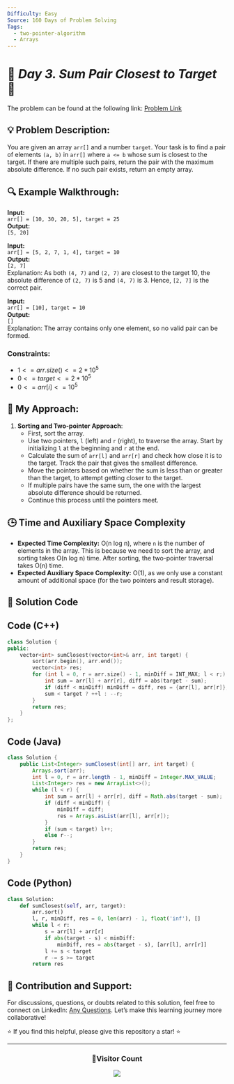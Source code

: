 ```yaml
---
Difficulty: Easy  
Source: 160 Days of Problem Solving  
Tags:
  - two-pointer-algorithm
  - Arrays
---
```


# 🚀 _Day 3. Sum Pair Closest to Target_ 🧠


The problem can be found at the following link: [Problem Link](https://www.geeksforgeeks.org/batch/gfg-160-problems/track/two-pointer-technique-gfg-160/problem/pair-in-array-whose-sum-is-closest-to-x1124)

## 💡 **Problem Description:**

You are given an array `arr[]` and a number `target`. Your task is to find a pair of elements `(a, b)` in `arr[]` where `a <= b` whose sum is closest to the target. If there are multiple such pairs, return the pair with the maximum absolute difference. If no such pair exists, return an empty array.

## 🔍 **Example Walkthrough:**

**Input:**  
`arr[] = [10, 30, 20, 5], target = 25`  
**Output:**  
`[5, 20]`

**Input:**  
`arr[] = [5, 2, 7, 1, 4], target = 10`  
**Output:**  
`[2, 7]`  
Explanation: As both `(4, 7)` and `(2, 7)` are closest to the target 10, the absolute difference of `(2, 7)` is 5 and `(4, 7)` is 3. Hence, `[2, 7]` is the correct pair.

**Input:**  
`arr[] = [10], target = 10`  
**Output:**  
`[]`  
Explanation: The array contains only one element, so no valid pair can be formed.

### Constraints:
- $`1 <= arr.size() <= 2*10^5`$
- $`0 <= target <= 2*10^5`$
- $`0 <= arr[i] <= 10^5`$

## 🎯 **My Approach:**

1. **Sorting and Two-pointer Approach**:  
   - First, sort the array.
   - Use two pointers, `l` (left) and `r` (right), to traverse the array. Start by initializing `l` at the beginning and `r` at the end.
   - Calculate the sum of `arr[l]` and `arr[r]` and check how close it is to the target. Track the pair that gives the smallest difference.
   - Move the pointers based on whether the sum is less than or greater than the target, to attempt getting closer to the target.
   - If multiple pairs have the same sum, the one with the largest absolute difference should be returned.
   - Continue this process until the pointers meet.

## 🕒 **Time and Auxiliary Space Complexity** 

- **Expected Time Complexity:** O(n log n), where `n` is the number of elements in the array. This is because we need to sort the array, and sorting takes O(n log n) time. After sorting, the two-pointer traversal takes O(n) time.
- **Expected Auxiliary Space Complexity:** O(1), as we only use a constant amount of additional space (for the two pointers and result storage).

## 📝 **Solution Code**

## Code (C++)

```cpp
class Solution {
public:
    vector<int> sumClosest(vector<int>& arr, int target) {
        sort(arr.begin(), arr.end());
        vector<int> res;
        for (int l = 0, r = arr.size() - 1, minDiff = INT_MAX; l < r;) {
            int sum = arr[l] + arr[r], diff = abs(target - sum);
            if (diff < minDiff) minDiff = diff, res = {arr[l], arr[r]};
            sum < target ? ++l : --r;
        }
        return res;
    }
};
```

## Code (Java)

```java
class Solution {
    public List<Integer> sumClosest(int[] arr, int target) {
        Arrays.sort(arr);
        int l = 0, r = arr.length - 1, minDiff = Integer.MAX_VALUE;
        List<Integer> res = new ArrayList<>();
        while (l < r) {
            int sum = arr[l] + arr[r], diff = Math.abs(target - sum);
            if (diff < minDiff) {
                minDiff = diff;
                res = Arrays.asList(arr[l], arr[r]);
            }
            if (sum < target) l++;
            else r--;
        }
        return res;
    }
}
```

## Code (Python)

```python
class Solution:
    def sumClosest(self, arr, target):
        arr.sort()
        l, r, minDiff, res = 0, len(arr) - 1, float('inf'), []
        while l < r:
            s = arr[l] + arr[r]
            if abs(target - s) < minDiff:
                minDiff, res = abs(target - s), [arr[l], arr[r]]
            l += s < target
            r -= s >= target
        return res
```

## 🎯 **Contribution and Support:**

For discussions, questions, or doubts related to this solution, feel free to connect on LinkedIn: [Any Questions](https://www.linkedin.com/in/het-patel-8b110525a/). Let’s make this learning journey more collaborative!

⭐ If you find this helpful, please give this repository a star! ⭐

---

<div align="center">
  <h3><b>📍Visitor Count</b></h3>
</div>

<p align="center">
  <img src="https://profile-counter.glitch.me/Hunterdii/count.svg" />
</p>
